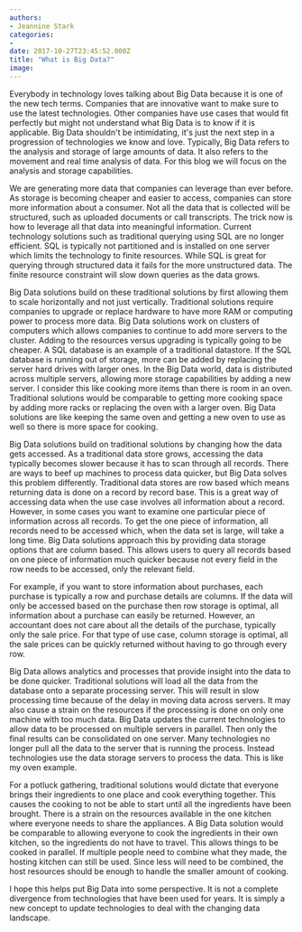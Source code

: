 ```yaml
---
authors:
- Jeannine Stark
categories:
- 
date: 2017-10-27T23:45:52.000Z
title: "What is Big Data?"
image: 
---
```


Everybody in technology loves talking about Big Data because it is one of the new tech terms. Companies that are innovative want to make sure to use the latest technologies. Other companies have use cases that would fit perfectly but might not understand what Big Data is to know if it is applicable. Big Data shouldn't be intimidating, it's just the next step in a progression of technologies we know and love. Typically, Big Data refers to the analysis and storage of large amounts of data. It also refers to the movement and real time analysis of data. For this blog we will focus on the analysis and storage capabilities.

We are generating more data that companies can leverage than ever before. As storage is becoming cheaper and easier to access, companies can store more information about a consumer. Not all the data that is collected will be structured, such as uploaded documents or call transcripts. The trick now is how to leverage all that data into meaningful information. Current technology solutions such as traditional querying using SQL are no longer efficient. SQL is typically not partitioned and is installed on one server which limits the technology to finite resources. While SQL is great for querying through structured data it fails for the more unstructured data. The finite resource constraint will slow down queries as the data grows.

Big Data solutions build on these traditional solutions by first allowing them to scale horizontally and not just vertically. Traditional solutions require companies to upgrade or replace hardware to have more RAM or computing power to process more data. Big Data solutions work on clusters of computers which allows companies to continue to add more servers to the cluster. Adding to the resources versus upgrading is typically going to be cheaper. A SQL database is an example of a traditional datastore. If the SQL database is running out of storage, more can be added by replacing the server hard drives with larger ones. In the Big Data world, data is distributed across multiple servers, allowing more storage capabilities by adding a new server. I consider this like cooking more items than there is room in an oven. Traditional solutions would be comparable to getting more cooking space by adding more racks or replacing the oven with a larger oven. Big Data solutions are like keeping the same oven and getting a new oven to use as well so there is more space for cooking.

Big Data solutions build on traditional solutions by changing how the data gets accessed. As a traditional data store grows, accessing the data typically becomes slower because it has to scan through all records. There are ways to beef up machines to process data quicker, but Big Data solves this problem differently. Traditional data stores are row based which means returning data is done on a record by record base. This is a great way of accessing data when the use case involves all information about a record. However, in some cases you want to examine one particular piece of information across all records. To get the one piece of information, all records need to be accessed which, when the data set is large, will take a long time. Big Data solutions approach this by providing data storage options that are column based. This allows users to query all records based on one piece of information much quicker because not every field in the row needs to be accessed, only the relevant field.

For example, if you want to store information about purchases, each purchase is typically a row and purchase details are columns. If the data will only be accessed based on the purchase then row storage is optimal, all information about a purchase can easily be returned. However, an accountant does not care about all the details of the purchase, typically only the sale price. For that type of use case, column storage is optimal, all the sale prices can be quickly returned without having to go through every row.

Big Data allows analytics and processes that provide insight into the data to be done quicker. Traditional solutions will load all the data from the database onto a separate processing server. This will result in slow processing time because of the delay in moving data across servers. It may also cause a strain on the resources if the processing is done on only one machine with too much data. Big Data updates the current technologies to allow data to be processed on multiple servers in parallel. Then only the final results can be consolidated on one server. Many technologies no longer pull all the data to the server that is running the process. Instead technologies use the data storage servers to process the data. This is like my oven example.

For a potluck gathering, traditional solutions would dictate that everyone brings their ingredients to one place and cook everything together. This causes the cooking to not be able to start until all the ingredients have been brought. There is a strain on the resources available in the one kitchen where everyone needs to share the appliances. A Big Data solution would be comparable to allowing everyone to cook the ingredients in their own kitchen, so the ingredients do not have to travel. This allows things to be cooked in parallel. If multiple people need to combine what they made, the hosting kitchen can still be used. Since less will need to be combined, the host resources should be enough to handle the smaller amount of cooking.

I hope this helps put Big Data into some perspective. It is not a complete divergence from technologies that have been used for years. It is simply a new concept to update technologies to deal with the changing data landscape.
